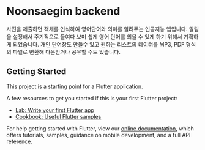 # Noonsaegim backend

사진을 제출하면 객체를 인식하여 영어단어와 의미를 알려주는 인공지능 앱입니다.
알림을 설정해서 주기적으로 들여다 보며 쉽게 영어 단어를 외울 수 있게 하기 위해서 기획하게 되었습니다.
개인 단어장도 만들수 있고 원하는 리스트의 데이터를 MP3, PDF 형식의 파일로 변환해 다운받거나 공유할 수도 있습니다.

## Getting Started

This project is a starting point for a Flutter application.

A few resources to get you started if this is your first Flutter project:

- [Lab: Write your first Flutter app](https://flutter.dev/docs/get-started/codelab)
- [Cookbook: Useful Flutter samples](https://flutter.dev/docs/cookbook)

For help getting started with Flutter, view our
[online documentation](https://flutter.dev/docs), which offers tutorials,
samples, guidance on mobile development, and a full API reference.
